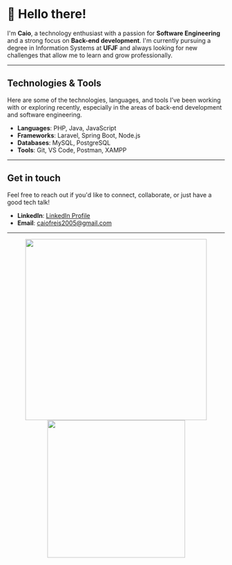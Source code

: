 # 👋 Hello there!

I'm **Caio**, a technology enthusiast with a passion for **Software Engineering** and a strong focus on **Back-end development**. I'm currently pursuing a degree in Information Systems at **UFJF** and always looking for new challenges that allow me to learn and grow professionally.

---

## **Technologies & Tools**
Here are some of the technologies, languages, and tools I’ve been working with or exploring recently, especially in the areas of back-end development and software engineering.

- **Languages**: PHP, Java, JavaScript
- **Frameworks**: Laravel, Spring Boot, Node.js
- **Databases**:  MySQL, PostgreSQL
- **Tools**: Git, VS Code, Postman, XAMPP

---

## Get in touch
Feel free to reach out if you'd like to connect, collaborate, or just have a good tech talk!

- **LinkedIn**: [LinkedIn Profile](https://www.linkedin.com/in/caiofreis/)
- **Email**: [caiofreis2005@gmail.com](mailto:caiofreis2005@gmail.com)

---

<div align="center">
  <img width="420" src="https://github-readme-stats.vercel.app/api?username=caiofdev&theme=tokyonight&show_icons=true&hide_border=true&count_private=true" />
  <img width="319" src="https://github-readme-stats.vercel.app/api/top-langs/?username=caiofdev&theme=tokyonight&show_icons=true&hide_border=true&layout=compact" />
</div>
